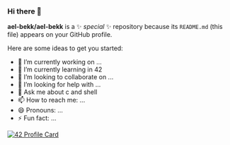 ### Hi there 👋


**ael-bekk/ael-bekk** is a ✨ _special_ ✨ repository because its `README.md` (this file) appears on your GitHub profile.

Here are some ideas to get you started:

- 🔭 I’m currently working on ...
- 🌱 I’m currently learning in 42
- 👯 I’m looking to collaborate on ...
- 🤔 I’m looking for help with ...
- 💬 Ask me about c and shell
- 📫 How to reach me: ...
- 😄 Pronouns: ...
- ⚡ Fun fact: ...



[![42 Profile Card](https://1337-readme.vercel.app/api/profile?cursus=42cursus&dark=true&login=ael-bekk)](https://github.com/mohouyizme/1337-readme)
